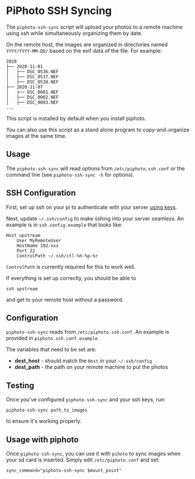 # PiPhoto SSH Syncing

The `piphoto-ssh-sync` script will upload your photos to a remote machine using ssh while simultaneously organizing them by date.

On the remote host, the images are organized in directories named `YYYY/YYYY-MM-DD/` based on the exif data of the file. For example:
```
2020
├── 2020-11-01
│   ├── DSC_0536.NEF
│   ├── DSC_0537.NEF
│   ├── DSC_0538.NEF
├── 2020-11-07
│   ├── DSC_0001.NEF
│   ├── DSC_0002.NEF
│   ├── DSC_0003.NEF
...
```

This script is installed by default when you install piphoto.

You can also use this script as a stand alone program to copy-and-organize images at the same time.

## Usage

The `piphoto-ssh-sync` will read options from `/etc/piphoto.ssh.conf` or the command line (see `piphoto-ssh-sync -h` for options).

## SSH Configuration
First, set up ssh on your pi to authenticate with your server [using keys](https://www.tecmint.com/ssh-passwordless-login-using-ssh-keygen-in-5-easy-steps/).

Next, update `~/.ssh/config` to make sshing into your server seamless. An example is in `ssh.config.example` that looks like:

```
Host upstream
    User MyRemoteUser
    HostName 192.xxx
    Port 22
    ControlPath ~/.ssh/ctl-%h-%p-%r
```

`ControlPath` is currently required for this to work well.

If everything is set up correctly, you should be able to

```ssh upstream```

and get to your remote host without a password.

## Configuration
`piphoto-ssh-sync` reads from `/etc/piphoto.ssh.conf`. An example is provided in `piphoto.ssh.conf.example`. 

The variables that need to be set are:
* **dest_host** - should match the `Host` in your `~/.ssh/config`
* **dest_path** - the path on your remote machine to put the photos

## Testing
Once you've configured `piphoto-ssh-sync` and your ssh keys, run:
```
piphoto-ssh-sync path_to_images
```
to ensure it's working properly.

## Usage with piphoto
Once `piphoto-ssh-sync`, you can use it with `pihoto` to sync images when your sd card is inserted.
Simply edit `/etc/piphoto.conf` and set:
```
sync_command="piphoto-ssh-sync $mount_point"
```